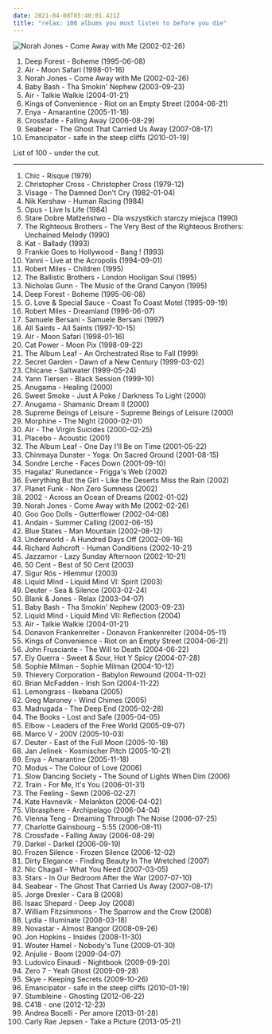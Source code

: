 ```yaml
---
date: 2021-04-08T05:40:01.421Z
title: "relax: 100 albums you must listen to before you die"
---
```

![Norah Jones - Come Away with Me (2002-02-26)](http://coverartarchive.org/release/a7b9e4e4-b21e-4c70-8aee-5fa555796225/16662903606-500.jpg "Norah Jones - Come Away with Me (2002-02-26)")
<ol class="albums">
<li data-cover="http://coverartarchive.org/release/7a1234c0-0c18-3394-bbe1-1204f616bec2/1270264448-500.jpg" data-tags="new age, world" role="button">Deep Forest - Boheme (1995-06-08)</li>
<li data-cover="http://coverartarchive.org/release/4c55906c-349b-362d-922e-956762912b42/1257682386-500.jpg" data-tags="electronic, chillout" role="button">Air - Moon Safari (1998-01-16)</li>
<li data-cover="http://coverartarchive.org/release/a7b9e4e4-b21e-4c70-8aee-5fa555796225/16662903606-500.jpg" data-tags="jazz" role="button">Norah Jones - Come Away with Me (2002-02-26)</li>
<li data-cover="https://img.discogs.com/Ag7jYtKPqhN76_f6GTx7vJqrJpg=/fit-in/469x466/filters:strip_icc():format(jpeg):mode_rgb():quality(90)/discogs-images/R-510138-1135168597.jpeg.jpg" data-tags="rnb, baby bash, chillaut" role="button">Baby Bash - Tha Smokin' Nephew (2003-09-23)</li>
<li data-cover="http://coverartarchive.org/release/b8f3c647-89b1-4cd6-bb71-a91072380e46/2979651729-500.jpg" data-tags="electronic" role="button">Air - Talkie Walkie (2004-01-21)</li>
<li data-cover="https://img.discogs.com/bm6ZUDsKOZ00LGlgvLRry_NriHA=/fit-in/600x593/filters:strip_icc():format(jpeg):mode_rgb():quality(90)/discogs-images/R-814895-1512909278-1687.jpeg.jpg" data-tags="indie, acoustic, norwegian" role="button">Kings of Convenience - Riot on an Empty Street (2004-06-21)</li>
<li data-cover="http://coverartarchive.org/release/b68a9abc-5e45-3fa6-8a6f-b0e9572ba1c9/8316179451-500.jpg" data-tags="new age, celtic" role="button">Enya - Amarantine (2005-11-18)</li>
<li data-cover="https://via.placeholder.com/450" data-tags="post-grunge, crossfade" role="button">Crossfade - Falling Away (2006-08-29)</li>
<li data-cover="http://coverartarchive.org/release/f8f26fa1-d7e5-4357-aefe-cb17ccf2e60b/18253941016-500.jpg" data-tags="icelandic" role="button">Seabear - The Ghost That Carried Us Away (2007-08-17)</li>
<li data-cover="http://coverartarchive.org/release/47f2833f-f125-4a8c-8a10-a3fddf16c2b8/1772748552-500.jpg" data-tags="downtempo" role="button">Emancipator - safe in the steep cliffs (2010-01-19)</li>
</ol>
List of 100 - under the cut.
<!-- more -->

_________________

<ol class="albums">
<li data-cover="http://coverartarchive.org/release/00a01883-c17d-3a1e-8aa3-f468e45465df/7228002110-500.jpg" data-tags="70s, funk" role="button">
Chic - Risque (1979)
</li>
<li data-cover="http://coverartarchive.org/release/02f3e0d2-cd49-3883-8796-f34d47e3a6af/5959850736-500.jpg" data-tags="christopher cross, soft rock" role="button">
Christopher Cross - Christopher Cross (1979-12)
</li>
<li data-cover="http://coverartarchive.org/release/c354b401-7722-4297-a26b-0822953fa829/14592166258-500.jpg" data-tags="new wave" role="button">
Visage - The Damned Don't Cry (1982-01-04)
</li>
<li data-cover="https://img.discogs.com/KU1-wAPcP65_p8uw5IZTPx0WxGM=/fit-in/582x578/filters:strip_icc():format(jpeg):mode_rgb():quality(90)/discogs-images/R-388120-1231670085.jpeg.jpg" data-tags="new wave, electronic, 80s, synthpop" role="button">
Nik Kershaw - Human Racing (1984)
</li>
<li data-cover="http://coverartarchive.org/release/525068a4-a924-46e6-86e5-70c0d0ed851a/8719481720-500.jpg" data-tags="rock" role="button">
Opus - Live Is Life (1984)
</li>
<li data-cover="https://via.placeholder.com/450" data-tags="poezja spiewana" role="button">
Stare Dobre Małżeństwo - Dla wszystkich starczy miejsca (1990)
</li>
<li data-cover="http://coverartarchive.org/release/9df5fb11-9d7e-443d-8522-6ffd8ce7746c/12078707246-500.jpg" data-tags="soul, 60s, oldies, male vocalists" role="button">
The Righteous Brothers - The Very Best of the Righteous Brothers: Unchained Melody (1990)
</li>
<li data-cover="http://coverartarchive.org/release/e46395b2-76f6-3380-97ca-a6b46cd6e4ba/6357216307-500.jpg" data-tags="polish, heavy metal, thrash metal, ballads" role="button">
Kat - Ballady (1993)
</li>
<li data-cover="https://via.placeholder.com/450" data-tags="80s, frankie goes to hollywood, new wave" role="button">
Frankie Goes to Hollywood - Bang ! (1993)
</li>
<li data-cover="http://coverartarchive.org/release/311dfa35-0d6f-462b-b3b6-7b7f1dc3b4d1/11507971335-500.jpg" data-tags="yanni" role="button">
Yanni - Live at the Acropolis (1994-09-01)
</li>
<li data-cover="https://img.discogs.com/iKPsz5HAZ_YSskrUF1vPn7iLQds=/fit-in/600x582/filters:strip_icc():format(jpeg):mode_rgb():quality(90)/discogs-images/R-33293-1603313013-1939.jpeg.jpg" data-tags="trance, chillout, electronic" role="button">
Robert Miles - Children (1995)
</li>
<li data-cover="http://coverartarchive.org/release/c0511912-69a4-45dd-8db5-12c4679bd574/2115120257-500.jpg" data-tags="relax" role="button">
The Ballistic Brothers - London Hooligan Soul (1995)
</li>
<li data-cover="http://coverartarchive.org/release/645c5d80-c673-4f92-91c0-f7b03f5c22fe/4485701379-500.jpg" data-tags="instrumental, relax, flute, relaxing, labels - real music" role="button">
Nicholas Gunn - The Music of the Grand Canyon (1995)
</li>
<li data-cover="http://coverartarchive.org/release/7a1234c0-0c18-3394-bbe1-1204f616bec2/1270264448-500.jpg" data-tags="new age, world" role="button">
Deep Forest - Boheme (1995-06-08)
</li>
<li data-cover="http://coverartarchive.org/release/07fdd79b-e888-43ff-a035-a5c104e70b30/17983350394-500.jpg" data-tags="alternative, funk, records i own" role="button">
G. Love & Special Sauce - Coast To Coast Motel (1995-09-19)
</li>
<li data-cover="https://img.discogs.com/P-P_wUOfYu8cm9jWS8XPVzXdryo=/fit-in/600x592/filters:strip_icc():format(jpeg):mode_rgb():quality(90)/discogs-images/R-83507-1457553225-8498.jpeg.jpg" data-tags="trance, dream, robert miles" role="button">
Robert Miles - Dreamland (1996-06-07)
</li>
<li data-cover="http://coverartarchive.org/release/6cf8f888-e957-4cbd-8eb6-e81c9a7a8c77/7228465840-500.jpg" data-tags="italian, musica italiana" role="button">
Samuele Bersani - Samuele Bersani (1997)
</li>
<li data-cover="https://img.discogs.com/_fXflThce5eDFbzgm5Sov8l36IU=/fit-in/600x989/filters:strip_icc():format(jpeg):mode_rgb():quality(90)/discogs-images/R-6796698-1426805732-4254.jpeg.jpg" data-tags="pop" role="button">
All Saints - All Saints (1997-10-15)
</li>
<li data-cover="http://coverartarchive.org/release/4c55906c-349b-362d-922e-956762912b42/1257682386-500.jpg" data-tags="electronic, chillout" role="button">
Air - Moon Safari (1998-01-16)
</li>
<li data-cover="http://coverartarchive.org/release/5d58d210-a58c-4532-a2f5-54c6001a063d/12639050704-500.jpg" data-tags="90s, indie, mellow" role="button">
Cat Power - Moon Pix (1998-09-22)
</li>
<li data-cover="http://coverartarchive.org/release/c46753ff-d972-4ebb-80f2-1c0074bf4640/21974980835-500.jpg" data-tags="post-rock" role="button">
The Album Leaf - An Orchestrated Rise to Fall (1999)
</li>
<li data-cover="http://coverartarchive.org/release/33f464bc-2922-3018-a958-560194a5f775/10673178657-500.jpg" data-tags="new age, secret garden" role="button">
Secret Garden - Dawn of a New Century (1999-03-02)
</li>
<li data-cover="https://img.discogs.com/S7qRctMECcMRlessJkYnwuvEN5Y=/fit-in/600x597/filters:strip_icc():format(jpeg):mode_rgb():quality(90)/discogs-images/R-17080-1201337402.jpeg.jpg" data-tags="trance, chillout" role="button">
Chicane - Saltwater (1999-05-24)
</li>
<li data-cover="http://coverartarchive.org/release/e69bca05-e478-43b6-8072-760c2cf37d8b/1140237382-500.jpg" data-tags="live" role="button">
Yann Tiersen - Black Session (1999-10)
</li>
<li data-cover="https://img.discogs.com/0f36ac86c54fe502a205affaefeae52f092904f2/images/spacer.gif" data-tags="new age, relaxing, relax" role="button">
Anugama - Healing (2000)
</li>
<li data-cover="http://coverartarchive.org/release/8f4a0f86-e76e-43e0-963f-47fd92d9d8be/17691987214-500.jpg" data-tags="relax" role="button">
Sweet Smoke - Just A Poke / Darkness To Light (2000)
</li>
<li data-cover="https://img.discogs.com/aR_DAnxf1_Q3nsm6cGttuLUqLjI=/fit-in/600x599/filters:strip_icc():format(jpeg):mode_rgb():quality(90)/discogs-images/R-1920300-1561466655-8429.jpeg.jpg" data-tags="new age, relaxing" role="button">
Anugama - Shamanic Dream II (2000)
</li>
<li data-cover="https://img.discogs.com/YCFztdICySQEZ6VJPuQmnF_7joE=/fit-in/600x595/filters:strip_icc():format(jpeg):mode_rgb():quality(90)/discogs-images/R-50408-1264860782.jpeg.jpg" data-tags="trip-hop, uutta jazzia, acid lounge, smooth lounge, jazzy female vocal, serve chilled, jazzy flavoured, downtempo influences, vocal-lounge, city lounge, vocal downtempo, my-love, acoustic groove, chillout downtempo, lounge downtempo, jazz-trip, alternative lounge, genre: downtempo, lounge chill, lounge-tech, smoothly sexy sounding, groove lounge, electronic lounge jazz, lounge electronic, lounge uptempo, my lounge room, sweet downtempo, ouahhhhh, tropcool, chillounge1, chill chill, jazzy vibes, lounge at home two, lounge at home tres, chillair, 1st vine, awesome downtempo, epic lounge, genre:downtempo, sexy sounding, uuta jazzia, uutta jazziz" role="button">
Supreme Beings of Leisure - Supreme Beings of Leisure (2000)
</li>
<li data-cover="https://img.discogs.com/cWE18EBpsnlVsw9MwYjvb9ztRlE=/fit-in/600x490/filters:strip_icc():format(jpeg):mode_rgb():quality(90)/discogs-images/R-11521502-1521627633-2305.jpeg.jpg" data-tags="low rock, rock, blues, jazz" role="button">
Morphine - The Night (2000-02-01)
</li>
<li data-cover="http://coverartarchive.org/release/f2720fc5-b57f-4639-a6e8-a1e50dcfd51b/1616160456-500.jpg" data-tags="soundtrack" role="button">
Air - The Virgin Suicides (2000-02-25)
</li>
<li data-cover="http://coverartarchive.org/release/c853d99d-1d8a-4a2b-8068-30a367b5e256/8007067013-500.jpg" data-tags="placebo" role="button">
Placebo - Acoustic (2001)
</li>
<li data-cover="http://coverartarchive.org/release/ac46568e-7818-4351-8d8a-a59ce427e636/21974963842-500.jpg" data-tags="post-rock" role="button">
The Album Leaf - One Day I'll Be on Time (2001-05-22)
</li>
<li data-cover="https://img.discogs.com/jp2ONuQpYaZDnhhIXgxxGJCE7mA=/fit-in/500x500/filters:strip_icc():format(jpeg):mode_rgb():quality(90)/discogs-images/R-2216316-1297713671.jpeg.jpg" data-tags="ambient, new age, yoga, meditative, relax" role="button">
Chinmaya Dunster - Yoga: On Sacred Ground (2001-08-15)
</li>
<li data-cover="http://coverartarchive.org/release/5c523455-26fd-434d-873c-c4039606d0c3/24357097154-500.jpg" data-tags="indie pop, pop, norwegian" role="button">
Sondre Lerche - Faces Down (2001-09-10)
</li>
<li data-cover="https://img.discogs.com/pt4Sysc2txzm56pzkycsJdTQiio=/fit-in/300x296/filters:strip_icc():format(jpeg):mode_rgb():quality(90)/discogs-images/R-347599-1100269383.jpg.jpg" data-tags="celtic, world, new age" role="button">
Hagalaz' Runedance - Frigga's Web (2002)
</li>
<li data-cover="http://coverartarchive.org/release/e0cf04a8-a48d-3e83-aa59-5981b5edbdd6/4512613383-500.jpg" data-tags="electronic" role="button">
Everything But the Girl - Like the Deserts Miss the Rain (2002)
</li>
<li data-cover="http://coverartarchive.org/release/9e919cd5-0feb-40cb-bbd8-8e4406e61bdd/7792440486-500.jpg" data-tags="dance, electronic" role="button">
Planet Funk - Non Zero Sumness (2002)
</li>
<li data-cover="http://coverartarchive.org/release/9f02bc5e-8100-4acc-8c02-b128c496b90e/11637455866-500.jpg" data-tags="new age" role="button">
2002 - Across an Ocean of Dreams (2002-01-02)
</li>
<li data-cover="http://coverartarchive.org/release/a7b9e4e4-b21e-4c70-8aee-5fa555796225/16662903606-500.jpg" data-tags="jazz" role="button">
Norah Jones - Come Away with Me (2002-02-26)
</li>
<li data-cover="http://coverartarchive.org/release/4f734750-4a00-35b4-a259-2c15093c83cc/10182730882-500.jpg" data-tags="rock, alternative rock, alternative" role="button">
Goo Goo Dolls - Gutterflower (2002-04-08)
</li>
<li data-cover="http://coverartarchive.org/release/8562bbcb-8d19-4c2e-a24b-24a3e50fe0d6/3671487812-500.jpg" data-tags="vocal trance, trance" role="button">
Andain - Summer Calling (2002-06-15)
</li>
<li data-cover="http://coverartarchive.org/release/49cc478d-8532-46fc-8f0e-c7f6647b5842/18242363875-500.jpg" data-tags="electronic, indie, alternative, mellow" role="button">
Blue States - Man Mountain (2002-08-12)
</li>
<li data-cover="http://coverartarchive.org/release/7c35ff51-e81a-4ccc-888f-9b27c5f558f0/1630166366-500.jpg" data-tags="electronic, techno" role="button">
Underworld - A Hundred Days Off (2002-09-16)
</li>
<li data-cover="http://coverartarchive.org/release/34297eba-8c7c-4690-b393-bdecf448848c/14145598374-500.jpg" data-tags="richard ashcroft" role="button">
Richard Ashcroft - Human Conditions (2002-10-21)
</li>
<li data-cover="https://via.placeholder.com/450" data-tags="chillout, lounge, jazz" role="button">
Jazzamor - Lazy Sunday Afternoon (2002-10-21)
</li>
<li data-cover="http://coverartarchive.org/release/a76f57c5-5918-4354-9031-69724f598d82/14579605414-500.jpg" data-tags="50 cent" role="button">
50 Cent - Best of 50 Cent (2003)
</li>
<li data-cover="http://coverartarchive.org/release/1d2d3853-eb84-4d75-8a79-405b38579dc8/2997303377-500.jpg" data-tags="ambient, post-rock, soundtrack" role="button">
Sigur Rós - Hlemmur (2003)
</li>
<li data-cover="http://coverartarchive.org/release/39f7e350-042b-4748-ab38-543e84d7099d/10616339751-500.jpg" data-tags="new age, relax, labels - real music" role="button">
Liquid Mind - Liquid Mind VI: Spirit (2003)
</li>
<li data-cover="http://coverartarchive.org/release/fb2a35e5-9bda-4627-9035-e38d4fd35b81/15673119439-500.jpg" data-tags="new age" role="button">
Deuter - Sea & Silence (2003-02-24)
</li>
<li data-cover="http://coverartarchive.org/release/d2a9c0a4-514c-40f5-a727-698b388c607f/4469299534-500.jpg" data-tags="relax, ambient" role="button">
Blank & Jones - Relax (2003-04-07)
</li>
<li data-cover="https://img.discogs.com/Ag7jYtKPqhN76_f6GTx7vJqrJpg=/fit-in/469x466/filters:strip_icc():format(jpeg):mode_rgb():quality(90)/discogs-images/R-510138-1135168597.jpeg.jpg" data-tags="rnb, baby bash, chillaut" role="button">
Baby Bash - Tha Smokin' Nephew (2003-09-23)
</li>
<li data-cover="http://coverartarchive.org/release/0a1e73f6-83cb-43aa-a465-a2125e3b5ef0/10616408320-500.jpg" data-tags="ambient, new age, meditative, relax, mind, labels - real music" role="button">
Liquid Mind - Liquid Mind VII: Reflection (2004)
</li>
<li data-cover="http://coverartarchive.org/release/b8f3c647-89b1-4cd6-bb71-a91072380e46/2979651729-500.jpg" data-tags="electronic" role="button">
Air - Talkie Walkie (2004-01-21)
</li>
<li data-cover="http://coverartarchive.org/release/570e3951-5811-462e-af10-a5571406d2e1/16436830735-500.jpg" data-tags="acoustic, folk pop surf singer, surf" role="button">
Donavon Frankenreiter - Donavon Frankenreiter (2004-05-11)
</li>
<li data-cover="https://img.discogs.com/bm6ZUDsKOZ00LGlgvLRry_NriHA=/fit-in/600x593/filters:strip_icc():format(jpeg):mode_rgb():quality(90)/discogs-images/R-814895-1512909278-1687.jpeg.jpg" data-tags="indie, acoustic, norwegian" role="button">
Kings of Convenience - Riot on an Empty Street (2004-06-21)
</li>
<li data-cover="https://img.discogs.com/z2S_5gHnOplgRW32RtYNqoGmf-g=/fit-in/250x250/filters:strip_icc():format(jpeg):mode_rgb():quality(90)/discogs-images/R-4188253-1358358245-1790.jpeg.jpg" data-tags="alternative" role="button">
John Frusciante - The Will to Death (2004-06-22)
</li>
<li data-cover="http://coverartarchive.org/release/1451410f-6eb1-437c-ba59-5ede84b08292/9908394374-500.jpg" data-tags="ely guerra, spanish" role="button">
Ely Guerra - Sweet & Sour, Hot Y Spicy (2004-07-28)
</li>
<li data-cover="https://img.discogs.com/8S41pufY9f_6sUoxLnUhWltjPv0=/fit-in/500x500/filters:strip_icc():format(jpeg):mode_rgb():quality(90)/discogs-images/R-4508823-1366891941-4661.jpeg.jpg" data-tags="vocal jazz, jazz, female vocalists" role="button">
Sophie Milman - Sophie Milman (2004-10-12)
</li>
<li data-cover="http://coverartarchive.org/release/a2219b6c-5c32-31ef-a8db-20805aa86310/3526715644-500.jpg" data-tags="electronica, trip-hop, chill, chillout, reggae" role="button">
Thievery Corporation - Babylon Rewound (2004-11-02)
</li>
<li data-cover="http://coverartarchive.org/release/aac73402-efd7-440b-be44-43183aa48f0d/28019403744-500.jpg" data-tags="pop" role="button">
Brian McFadden - Irish Son (2004-11-22)
</li>
<li data-cover="http://coverartarchive.org/release/afbf6c12-f9b2-41c1-a61c-a4541ac696e0/21304825170-500.jpg" data-tags="downtempo, ambient, future jazz" role="button">
Lemongrass - Ikebana (2005)
</li>
<li data-cover="https://via.placeholder.com/450" data-tags="greg maroney" role="button">
Greg Maroney - Wind Chimes (2005)
</li>
<li data-cover="https://img.discogs.com/pHUFbZBvlkPBGXTbAOaaxOt9eyU=/fit-in/600x599/filters:strip_icc():format(jpeg):mode_rgb():quality(90)/discogs-images/R-1041657-1517381113-4147.jpeg.jpg" data-tags="rock, alternative rock, 00s" role="button">
Madrugada - The Deep End (2005-02-28)
</li>
<li data-cover="http://coverartarchive.org/release/5768327e-cb12-3468-b383-db13f9591a03/11349737637-500.jpg" data-tags="electronic, experimental, avantgardener, avantgarde" role="button">
The Books - Lost and Safe (2005-04-05)
</li>
<li data-cover="http://coverartarchive.org/release/7b62c161-6a50-3393-a5c2-c346c5a15a0d/26560719952-500.jpg" data-tags="rock, britpop" role="button">
Elbow - Leaders of the Free World (2005-09-07)
</li>
<li data-cover="http://coverartarchive.org/release/77444caf-efe3-4e79-b280-4694a70e8a44/954163464-500.jpg" data-tags="trance" role="button">
Marco V - 200V (2005-10-03)
</li>
<li data-cover="https://img.discogs.com/zrHhI4AAuvdXMs0udXX1cObnsyg=/fit-in/597x595/filters:strip_icc():format(jpeg):mode_rgb():quality(90)/discogs-images/R-2865155-1304634115.jpeg.jpg" data-tags="new age, meditation, relax" role="button">
Deuter - East of the Full Moon (2005-10-18)
</li>
<li data-cover="http://coverartarchive.org/release/56050724-56fd-4aa2-b730-58681884106c/8112898445-500.jpg" data-tags="electronica, emusic" role="button">
Jan Jelinek - Kosmischer Pitch (2005-10-21)
</li>
<li data-cover="http://coverartarchive.org/release/b68a9abc-5e45-3fa6-8a6f-b0e9572ba1c9/8316179451-500.jpg" data-tags="new age, celtic" role="button">
Enya - Amarantine (2005-11-18)
</li>
<li data-cover="https://img.discogs.com/jHAwF2obSvLb60gyHjO5nELWdME=/fit-in/599x600/filters:strip_icc():format(jpeg):mode_rgb():quality(90)/discogs-images/R-2125967-1265452903.jpeg.jpg" data-tags="new age, ambient, electronic, trip-hop, world fusion, chillout" role="button">
Modus - The Colour of Love (2006)
</li>
<li data-cover="http://coverartarchive.org/release/6964b07b-a302-4226-a35c-b1635aea9ff2/2904783418-500.jpg" data-tags="electronic, ambient" role="button">
Slow Dancing Society - The Sound of Lights When Dim (2006)
</li>
<li data-cover="http://coverartarchive.org/release/e5518064-7269-3e9a-9fd9-3cd4be58d23e/8078538085-500.jpg" data-tags="rock" role="button">
Train - For Me, It's You (2006-01-31)
</li>
<li data-cover="https://img.discogs.com/HD-UZq9SAj0f9VAAloSq9zBzFfg=/fit-in/600x542/filters:strip_icc():format(jpeg):mode_rgb():quality(90)/discogs-images/R-3282271-1323813130.jpeg.jpg" data-tags="relax, a soft relaxing song" role="button">
The Feeling - Sewn (2006-02-27)
</li>
<li data-cover="https://img.discogs.com/K8wuXm7t8XdYis3Gq-03yQBwGAs=/fit-in/225x225/filters:strip_icc():format(jpeg):mode_rgb():quality(90)/discogs-images/R-721994-1151857747.jpeg.jpg" data-tags="female vocalists" role="button">
Kate Havnevik - Melankton (2006-04-02)
</li>
<li data-cover="http://coverartarchive.org/release/1d33a971-8f34-4498-953b-26ae85c4cdd6/10894951825-500.jpg" data-tags="psytrance" role="button">
Vibrasphere - Archipelago (2006-04-04)
</li>
<li data-cover="http://coverartarchive.org/release/cf5da5f5-72fe-4803-8f6b-1f52027fd3cf/27690898148-500.jpg" data-tags="vienna teng, female vocalists, piano" role="button">
Vienna Teng - Dreaming Through The Noise (2006-07-25)
</li>
<li data-cover="http://coverartarchive.org/release/be9453f4-23e8-46f1-863a-d3a63cdd6231/23498089082-500.jpg" data-tags="female vocalists, french" role="button">
Charlotte Gainsbourg - 5:55 (2006-08-11)
</li>
<li data-cover="https://via.placeholder.com/450" data-tags="post-grunge, crossfade" role="button">
Crossfade - Falling Away (2006-08-29)
</li>
<li data-cover="http://coverartarchive.org/release/fa8e3a29-566b-41bb-a7b9-a9e8f9a9bebe/18292135864-500.jpg" data-tags="electronic, french" role="button">
Darkel - Darkel (2006-09-19)
</li>
<li data-cover="http://coverartarchive.org/release/600e2a2c-81a8-4272-ac87-47b2ba4a04b1/20469635317-500.jpg" data-tags="instrumental, piano, ambient" role="button">
Frozen Silence - Frozen Silence (2006-12-02)
</li>
<li data-cover="https://img.discogs.com/e8IMLAeprlfgTh3zpD_wQs8EYgI=/fit-in/595x600/filters:strip_icc():format(jpeg):mode_rgb():quality(90)/discogs-images/R-1013080-1184181275.jpeg.jpg" data-tags="trip-hop" role="button">
Dirty Elegance - Finding Beauty In The Wretched (2007)
</li>
<li data-cover="https://img.discogs.com/f6M7ACXreLvEmmrtSXUB2YubTo0=/fit-in/480x480/filters:strip_icc():format(jpeg):mode_rgb():quality(90)/discogs-images/R-910471-1171899707.jpeg.jpg" data-tags="trance" role="button">
Nic Chagall - What You Need (2007-03-05)
</li>
<li data-cover="http://coverartarchive.org/release/04ea5f92-d9c9-4565-985c-f76e9b501247/23087035503-500.jpg" data-tags="indie, indie pop, canadian" role="button">
Stars - In Our Bedroom After the War (2007-07-10)
</li>
<li data-cover="http://coverartarchive.org/release/f8f26fa1-d7e5-4357-aefe-cb17ccf2e60b/18253941016-500.jpg" data-tags="icelandic" role="button">
Seabear - The Ghost That Carried Us Away (2007-08-17)
</li>
<li data-cover="http://coverartarchive.org/release/b058de10-f29e-4361-8b92-bc0b096338dc/5552974639-500.jpg" data-tags="relax, design, discos favoritos, drexler" role="button">
Jorge Drexler - Cara B (2008)
</li>
<li data-cover="http://coverartarchive.org/release/2d69c11b-b82e-4c5f-af4b-4a34e9b16d00/15536303099-500.jpg" data-tags="classic, piano, relax" role="button">
Isaac Shepard - Deep Joy (2008)
</li>
<li data-cover="https://img.discogs.com/lEPy8Ldoi6fftR2BxIz_AxvcEDQ=/fit-in/600x600/filters:strip_icc():format(jpeg):mode_rgb():quality(90)/discogs-images/R-1941613-1333149723.jpeg.jpg" data-tags="indie, folk" role="button">
William Fitzsimmons - The Sparrow and the Crow (2008)
</li>
<li data-cover="http://coverartarchive.org/release/64ac48d5-1e0c-4351-8f91-667af47cce59/20135425045-500.jpg" data-tags="indie rock" role="button">
Lydia - Illuminate (2008-03-18)
</li>
<li data-cover="https://img.discogs.com/LbI0QelNbZwRc57uknTtjjJlZrs=/fit-in/600x557/filters:strip_icc():format(jpeg):mode_rgb():quality(90)/discogs-images/R-1476522-1222552001.jpeg.jpg" data-tags="chillout, alternative, relax, because, pinkpop 2009, 1hj2009, toffe 21" role="button">
Novastar - Almost Bangor (2008-09-26)
</li>
<li data-cover="https://img.discogs.com/gLtasc4YdPfhI_cAO0cFnxYY834=/fit-in/514x441/filters:strip_icc():format(jpeg):mode_rgb():quality(90)/discogs-images/R-2190931-1328925033.jpeg.jpg" data-tags="indie, downtempo, idm" role="button">
Jon Hopkins - Insides (2008-11-30)
</li>
<li data-cover="https://img.discogs.com/7J6kmhtSe33stsIQJCTE6lbbvDM=/fit-in/600x600/filters:strip_icc():format(jpeg):mode_rgb():quality(90)/discogs-images/R-2245881-1381922860-2710.jpeg.jpg" data-tags="chillout, jazz, rock, soul, acoustic, blues, retro, relax" role="button">
Wouter Hamel - Nobody's Tune (2009-01-30)
</li>
<li data-cover="https://img.discogs.com/0f36ac86c54fe502a205affaefeae52f092904f2/images/spacer.gif" data-tags="chillout, trip-hop, female, jazz, pop, chill, experimental, female vocalists, fusion, trip hop, relaxing, sex, female vocals, female vocalist, relax, boom, female vocalsits" role="button">
Anjulie - Boom (2009-04-07)
</li>
<li data-cover="http://coverartarchive.org/release/a28745d2-8a22-4afc-a70f-1169139a3492/2366753811-500.jpg" data-tags="contemporary classical, neo-classical, neoclassical, modern classical, post-classical, neo classical" role="button">
Ludovico Einaudi - Nightbook (2009-09-20)
</li>
<li data-cover="http://coverartarchive.org/release/9a509a88-2d08-39a8-a6b6-aec83ead870b/17390032491-500.jpg" data-tags="experimental, idm, drum and bass" role="button">
Zero 7 - Yeah Ghost (2009-09-28)
</li>
<li data-cover="https://img.discogs.com/tLd_obPkoqlwx98E8xHQLqQzUGo=/fit-in/480x480/filters:strip_icc():format(jpeg):mode_rgb():quality(90)/discogs-images/R-2037742-1260080273.jpeg.jpg" data-tags="trip-hop, female vocalist, relax" role="button">
Skye - Keeping Secrets (2009-10-26)
</li>
<li data-cover="http://coverartarchive.org/release/47f2833f-f125-4a8c-8a10-a3fddf16c2b8/1772748552-500.jpg" data-tags="downtempo" role="button">
Emancipator - safe in the steep cliffs (2010-01-19)
</li>
<li data-cover="http://coverartarchive.org/release/b58484eb-2f60-4ca2-8822-d5a2bf2e2994/4439488770-500.jpg" data-tags="chill, dubstep, peace, loop, relax, chillstep" role="button">
Stumbleine - Ghosting (2012-06-22)
</li>
<li data-cover="http://coverartarchive.org/release/4e96b7ab-5c13-43b3-b456-13386515b600/2902529958-500.jpg" data-tags="soundtrack, electronic, electronica, indie, instrumental, alternative, ambient, idm, orchestral, germany, chiptune, german, relax, rico, minecraft, trabajo, pacefull, mojang" role="button">
C418 - one (2012-12-23)
</li>
<li data-cover="http://coverartarchive.org/release/6a239a36-7df7-44fe-870f-f2b3fddcbdd4/21769059035-500.jpg" data-tags="opera, romantic, vocal, andrea bocelli" role="button">
Andrea Bocelli - Per amore (2013-01-28)
</li>
<li data-cover="http://coverartarchive.org/release/946a31ef-d1c4-4b09-87ec-6a8ea20f28e5/10230180461-500.jpg" data-tags="relax, lyrical" role="button">
Carly Rae Jepsen - Take a Picture (2013-05-21)
</li>
</ol>